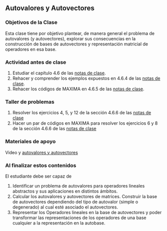 ## Autovalores y Autovectores

### Objetivos de la Clase
Esta clase tiene por objetivo plantear, de manera general el problema de autovalores (y autovectores), explorar sus consecuencias en la construcción de bases de autovectores y representación matricial de operadores en esa base.

### Actividad antes de clase
   1. Estudiar el capítulo 4.6 de las [notas de clase](https://github.com/nunezluis/MisCursos/blob/main/MisMateriales/LibrosCapitulos/VolumenUNO.pdf).
   2. Rehacer y comprender los ejemplos expuestos en 4.6.4 de las [notas de clase](https://github.com/nunezluis/MisCursos/blob/main/MisMateriales/LibrosCapitulos/VolumenUNO.pdf).
   3. Rehacer los códigos de MAXIMA en 4.6.5 de las [notas de clase](https://github.com/nunezluis/MisCursos/blob/main/MisMateriales/LibrosCapitulos/VolumenUNO.pdf).


### Taller de problemas
   1. Resolver los ejercicios 4, 5, y 12  de la sección 4.6.6 de las [notas de clase](https://github.com/nunezluis/MisCursos/blob/main/MisMateriales/LibrosCapitulos/VolumenUNO.pdf)
   2. Hacer un par de códigos en MAXIMA para resolver los ejercicios 6 y 8 de la sección 4.6.6 de las [notas de clase](https://github.com/nunezluis/MisCursos/blob/main/MisMateriales/LibrosCapitulos/VolumenUNO.pdf)

### Materiales de apoyo
Video y [autovalores y autovectores](https://github.com/nunezluis/MisCursos/blob/main/MisMateriales/Presentaciones/4_60AutoVectores.pdf)

### Al finalizar estos contenidos
El estudiante debe ser capaz de

  1. Identificar un problema de autovalores para operadores lineales abstractos y sus aplicaciones en distintos ámbitos.
  2. Calcular los autovalores y autovectores de matrices. Construir la base de autovectores dependiendo del tipo de autovalor (simple o degenerado) al cual esté asociado el autovectores.
  3. Representar los Operadores lineales en la base de autovectores y poder transformar las representaciones de los operadores de una base cualquier a la representación en la autobase.
